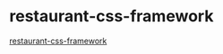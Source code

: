 # restaurant-css-framework

[restaurant-css-framework](https://katrienvermiert.github.io/restaurant-css-framework/.)
